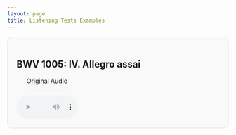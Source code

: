 ```yaml
---
layout: page
title: Listening Tests Examples
---
```


<head>
  <style>
    .audio-comparison {
      padding: 20px;
      margin-bottom: 30px;
      border-radius: 10px;
      border: 1px solid #e0e0e0;
      background-color: #f9f9f9;
    }

    .audio-container {
      display: flex;
      justify-content: space-between;
      flex-wrap: wrap;
    }

    .audio-block {
      width: 30%;
      text-align: center;
    }

    audio {
      width: 100%;
      margin-top: 10px;
    }
  </style>
</head>

<div class="page">


  <section class="audio-comparison">
    <h2>BWV 1005: IV. Allegro assai</h2>
    <div class="audio-container">
      <div class="audio-block">
        <p>Original Audio</p>
        <audio controls>
          <source src="bend_segment_allegro_performer_AntalZalai.mp3">
          Your browser does not support the audio element.
        </audio>
      </div>

